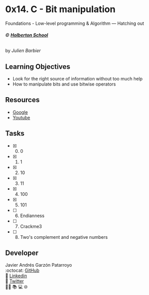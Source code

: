 # 0x14. C - Bit manipulation
Foundations - Low-level programming & Algorithm ― Hatching out

###### :copyright: **[Holberton School](https://www.holbertonschool.com/)**
by _Julien Barbier_

## Learning Objectives
* Look for the right source of information without too much help
* How to manipulate bits and use bitwise operators

## Resources
* [Google](https://www.google.com/webhp?q=bit+manipulation+C)
* [Youtube](https://www.youtube.com/results?search_query=bitwise+operators+in+c)

## Tasks
* [x] 0. 0
* [x] 1. 1
* [x] 2. 10
* [x] 3. 11
* [x] 4. 100
* [x] 5. 101
* [ ] 6. Endianness
* [ ] 7. Crackme3
* [ ] 8. Two's complement and negative numbers

## Developer
Javier Andrés Garzón Patarroyo  
:octocat: [GitHub](https://github.com/javierandresgp/)  
:link: [Linkedin](https://www.linkedin.com/in/javierandresgp/)  
:link: [Twitter](https://twitter.com/javierandresgp0)  
:man_technologist: :books: :computer: :globe_with_meridians:
